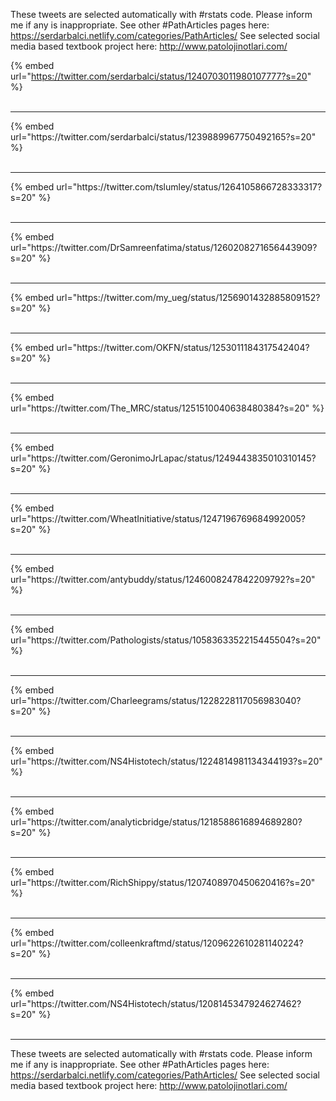

These tweets are selected automatically with #rstats code. Please inform me if any is inappropriate.
See other #PathArticles pages here: https://serdarbalci.netlify.com/categories/PathArticles/ 
See selected social media based textbook project here: http://www.patolojinotlari.com/

{% embed url="https://twitter.com/serdarbalci/status/1240703011980107777?s=20" %}<br>
<br>
<hr>
{% embed url="https://twitter.com/serdarbalci/status/1239889967750492165?s=20" %}<br>
<br>
<hr>
{% embed url="https://twitter.com/tslumley/status/1264105866728333317?s=20" %}<br>
<br>
<hr>
{% embed url="https://twitter.com/DrSamreenfatima/status/1260208271656443909?s=20" %}<br>
<br>
<hr>
{% embed url="https://twitter.com/my_ueg/status/1256901432885809152?s=20" %}<br>
<br>
<hr>
{% embed url="https://twitter.com/OKFN/status/1253011184317542404?s=20" %}<br>
<br>
<hr>
{% embed url="https://twitter.com/The_MRC/status/1251510040638480384?s=20" %}<br>
<br>
<hr>
{% embed url="https://twitter.com/GeronimoJrLapac/status/1249443835010310145?s=20" %}<br>
<br>
<hr>
{% embed url="https://twitter.com/WheatInitiative/status/1247196769684992005?s=20" %}<br>
<br>
<hr>
{% embed url="https://twitter.com/antybuddy/status/1246008247842209792?s=20" %}<br>
<br>
<hr>
{% embed url="https://twitter.com/Pathologists/status/1058363352215445504?s=20" %}<br>
<br>
<hr>
{% embed url="https://twitter.com/Charleegrams/status/1228228117056983040?s=20" %}<br>
<br>
<hr>
{% embed url="https://twitter.com/NS4Histotech/status/1224814981134344193?s=20" %}<br>
<br>
<hr>
{% embed url="https://twitter.com/analyticbridge/status/1218588616894689280?s=20" %}<br>
<br>
<hr>
{% embed url="https://twitter.com/RichShippy/status/1207408970450620416?s=20" %}<br>
<br>
<hr>
{% embed url="https://twitter.com/colleenkraftmd/status/1209622610281140224?s=20" %}<br>
<br>
<hr>
{% embed url="https://twitter.com/NS4Histotech/status/1208145347924627462?s=20" %}<br>
<br>
<hr>


These tweets are selected automatically with #rstats code. Please inform me if any is inappropriate.
See other #PathArticles pages here: https://serdarbalci.netlify.com/categories/PathArticles/ 
See selected social media based textbook project here: http://www.patolojinotlari.com/

